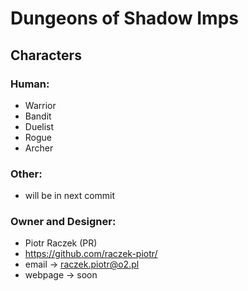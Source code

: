# Dungeons of Shadow Imps
## Characters
### Human:
-  Warrior
-  Bandit
-  Duelist
-  Rogue
-  Archer

### Other:
-  will be in next commit

### Owner and Designer:
-  Piotr Raczek (PR)
-  https://github.com/raczek-piotr/
-  email → raczek.piotr@o2.pl
-  webpage → soon
